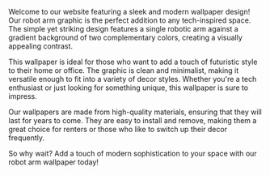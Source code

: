 <!--
Write me content for website with wallpaper "A wallpaper with a simple graphic of a robot arm, against a gradient background of two complementary colors."
-->

<!--font:Montserrat-->

Welcome to our website featuring a sleek and modern wallpaper design! Our robot arm graphic is the perfect addition to any tech-inspired space. The simple yet striking design features a single robotic arm against a gradient background of two complementary colors, creating a visually appealing contrast.

This wallpaper is ideal for those who want to add a touch of futuristic style to their home or office. The graphic is clean and minimalist, making it versatile enough to fit into a variety of decor styles. Whether you're a tech enthusiast or just looking for something unique, this wallpaper is sure to impress.

Our wallpapers are made from high-quality materials, ensuring that they will last for years to come. They are easy to install and remove, making them a great choice for renters or those who like to switch up their decor frequently.

So why wait? Add a touch of modern sophistication to your space with our robot arm wallpaper today!
